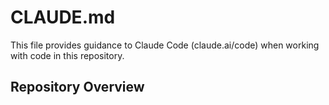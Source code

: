# CLAUDE.md

This file provides guidance to Claude Code (claude.ai/code) when working with code in this repository.

## Repository Overview

